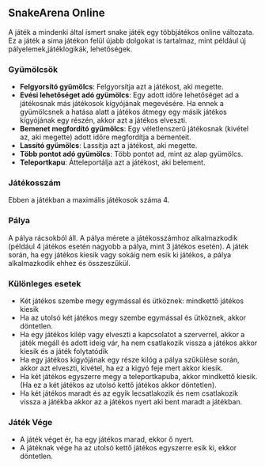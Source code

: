 ## SnakeArena Online
A játék a mindenki által ismert snake játék egy többjátékos online változata. Ez a játék a sima játékon felül újabb dolgokat is tartalmaz, mint például új pályelemek,játéklogikák, lehetőségek.

### Gyümölcsök
- **Felgyorsító gyümölcs**: Felgyorsítja azt a játékost, aki megette.
- **Evési lehetőséget adó gyümölcs**: Egy adott időre lehetőséget ad a játékosnak más játékosok kígyójának megevésére. Ha ennek a gyümölcsnek a hatása alatt a játékos átmegy egy másik játékos kígyójának egy részén, akkor azt a játékos elveszti.
- **Bemenet megfordító gyümölcs**: Egy véletlenszerű játékosnak (kivétel az, aki megette) adott időre megfordítja a bementeit.
- **Lassító gyümölcs**: Lassítja azt a játékost, aki megette.
- **Több pontot adó gyümölcs**: Több pontot ad, mint az alap gyümölcs.
- **Teleportkapu**: Átteleportálja azt a játékost, aki belement.

### Játékosszám
Ebben a játékban a maximális játékosok száma 4.

### Pálya
A pálya rácsokból áll. A pálya mérete a játékosszámhoz  alkalmazkodik (például 4 játékos esetén nagyobb a pálya, mint 3 játékos esetén). A játék során, ha egy játékos kiesik vagy sokáig nem esik ki játékos, a pálya alkalmazkodik ehhez és összeszűkül.

### Különleges esetek 
- Két játékos szembe megy egymással és ütköznek: mindkettő játékos kiesik
- Ha az utolsó két játékos megy szembe egymással és ütköznek, akkor döntetlen.
- Ha egy játékos kilép vagy elveszti a kapcsolatot a szerverrel, akkor  a játék megáll és adott ideig vár, ha nem csatlakozik vissza a játékos akkor kiesik és a játék folytatódik
- Ha egy játékos kigyójának egy része kilóg a pálya szűkülése során, akkor azt elveszti, kivétel, ha ez a kigyó feje mert akkor kiesik.
- Ha két játékos egyszerre megy a teleportkapuba, akkor mindkettő kiesik.(Ha ez a két játékos az utolsó kettő játékos akkor döntetlen).
- Ha két játékos maradt és az egyik lecsatlakozik és nem csatlakozik vissza a játékba akkor az a játékos nyert aki bent maradt a játékban.

### Játék Vége
- A játék véget ér, ha egy játékos marad, ekkor ő nyert.
- A játéknak vége ha az utolsó kettő játékos egyszerre esik ki, ekkor döntetlen.

